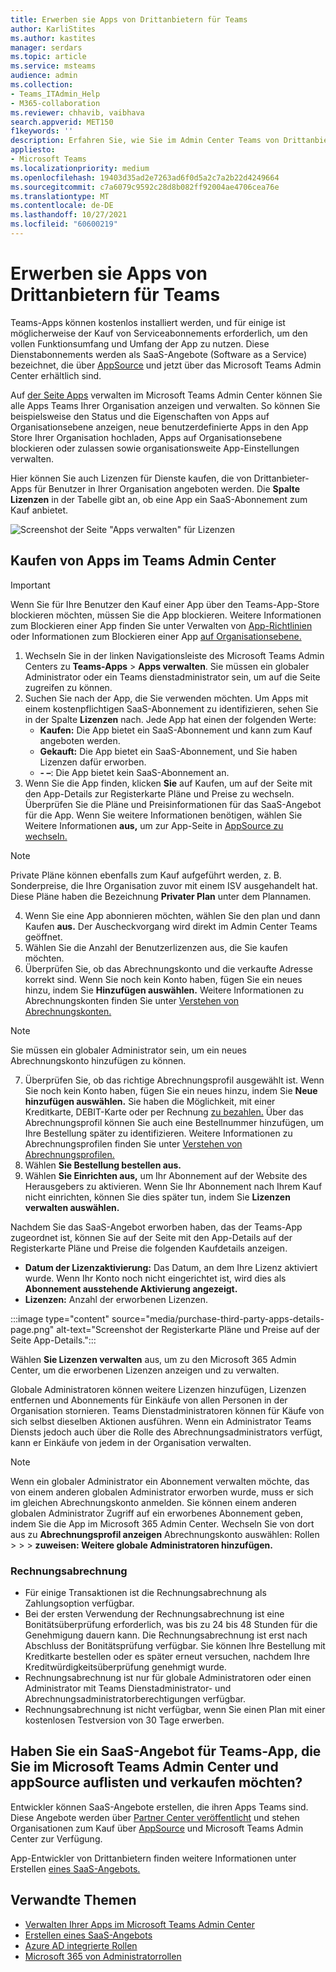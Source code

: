 ```yaml
---
title: Erwerben sie Apps von Drittanbietern für Teams
author: KarliStites
ms.author: kastites
manager: serdars
ms.topic: article
ms.service: msteams
audience: admin
ms.collection:
- Teams_ITAdmin_Help
- M365-collaboration
ms.reviewer: chhavib, vaibhava
search.appverid: MET150
f1keywords: ''
description: Erfahren Sie, wie Sie im Admin Center Teams von Drittanbietern Microsoft Teams erwerben.
appliesto:
- Microsoft Teams
ms.localizationpriority: medium
ms.openlocfilehash: 19403d35ad2e7263ad6f0d5a2c7a2b22d4249664
ms.sourcegitcommit: c7a6079c9592c28d8b082ff92004ae4706cea76e
ms.translationtype: MT
ms.contentlocale: de-DE
ms.lasthandoff: 10/27/2021
ms.locfileid: "60600219"
---
```

# <a name="purchase-third-party-apps-for-teams"></a>Erwerben sie Apps von Drittanbietern für Teams

Teams-Apps können kostenlos installiert werden, und für einige ist möglicherweise der Kauf von Serviceabonnements erforderlich, um den vollen Funktionsumfang und Umfang der App zu nutzen. Diese Dienstabonnements werden als SaaS-Angebote (Software as a Service) bezeichnet, die über [AppSource](https://appsource.microsoft.com/) und jetzt über das Microsoft Teams Admin Center erhältlich sind.

Auf [der Seite Apps](manage-apps.md) verwalten im Microsoft Teams Admin Center können Sie alle Apps Teams Ihrer Organisation anzeigen und verwalten. So können Sie beispielsweise den Status und die Eigenschaften von Apps auf Organisationsebene anzeigen, neue benutzerdefinierte Apps in den App Store Ihrer Organisation hochladen, Apps auf Organisationsebene blockieren oder zulassen sowie organisationsweite App-Einstellungen verwalten.

Hier können Sie auch Lizenzen für Dienste kaufen, die von Drittanbieter-Apps für Benutzer in Ihrer Organisation angeboten werden. Die **Spalte Lizenzen** in der Tabelle gibt an, ob eine App ein SaaS-Abonnement zum Kauf anbietet.

![Screenshot der Seite "Apps verwalten" für Lizenzen](media/manage-apps-new-page.png)

## <a name="purchase-apps-in-the-teams-admin-center"></a>Kaufen von Apps im Teams Admin Center

> [!IMPORTANT]
> Wenn Sie für Ihre Benutzer den Kauf einer App über den Teams-App-Store blockieren möchten, müssen Sie die App blockieren. Weitere Informationen zum Blockieren einer App finden Sie unter Verwalten von [App-Richtlinien](app-policies.md) oder Informationen zum Blockieren einer App [auf Organisationsebene.](manage-apps.md#allow-and-block-apps)

1. Wechseln Sie in der linken Navigationsleiste des Microsoft Teams Admin Centers zu **Teams-Apps** > **Apps verwalten**. Sie müssen ein globaler Administrator oder ein Teams dienstadministrator sein, um auf die Seite zugreifen zu können.
2. Suchen Sie nach der App, die Sie verwenden möchten. Um Apps mit einem kostenpflichtigen SaaS-Abonnement zu identifizieren, sehen Sie in der Spalte **Lizenzen** nach. Jede App hat einen der folgenden Werte:
    - **Kaufen:** Die App bietet ein SaaS-Abonnement und kann zum Kauf angeboten werden.  
    - **Gekauft:** Die App bietet ein SaaS-Abonnement, und Sie haben Lizenzen dafür erworben.
    - **- –**: Die App bietet kein SaaS-Abonnement an.
3. Wenn Sie die App finden, klicken  **Sie** auf Kaufen, um auf der Seite mit den App-Details zur Registerkarte Pläne und Preise zu wechseln. Überprüfen Sie die Pläne und Preisinformationen für das SaaS-Angebot für die App. Wenn Sie weitere Informationen benötigen, wählen Sie Weitere Informationen **aus,** um zur App-Seite in [AppSource zu wechseln.](https://appsource.microsoft.com/)

> [!NOTE]
> Private Pläne können ebenfalls zum Kauf aufgeführt werden, z. B. Sonderpreise, die Ihre Organisation zuvor mit einem ISV ausgehandelt hat. Diese Pläne haben die Bezeichnung **Privater Plan** unter dem Plannamen.

4. Wenn Sie eine App abonnieren möchten, wählen Sie den plan und dann Kaufen **aus.** Der Auscheckvorgang wird direkt im Admin Center Teams geöffnet.
5. Wählen Sie die Anzahl der Benutzerlizenzen aus, die Sie kaufen möchten.
6. Überprüfen Sie, ob das Abrechnungskonto und die verkaufte Adresse korrekt sind. Wenn Sie noch kein Konto haben, fügen Sie ein neues hinzu, indem Sie **Hinzufügen auswählen.** Weitere Informationen zu Abrechnungskonten finden Sie unter [Verstehen von Abrechnungskonten.](/microsoft-365/commerce/manage-billing-accounts)

> [!NOTE]
> Sie müssen ein globaler Administrator sein, um ein neues Abrechnungskonto hinzufügen zu können.

7. Überprüfen Sie, ob das richtige Abrechnungsprofil ausgewählt ist. Wenn Sie noch kein Konto haben, fügen Sie ein neues hinzu, indem Sie **Neue hinzufügen auswählen.** Sie haben die Möglichkeit, mit einer Kreditkarte, DEBIT-Karte oder per Rechnung [zu bezahlen.](#invoice-billing) Über das Abrechnungsprofil können Sie auch eine Bestellnummer hinzufügen, um Ihre Bestellung später zu identifizieren. Weitere Informationen zu Abrechnungsprofilen finden Sie unter [Verstehen von Abrechnungsprofilen.](/microsoft-365/commerce/billing-and-payments/manage-billing-profiles)
8. Wählen **Sie Bestellung bestellen aus.**
9. Wählen **Sie Einrichten aus,** um Ihr Abonnement auf der Website des Herausgebers zu aktivieren. Wenn Sie Ihr Abonnement nach Ihrem Kauf nicht einrichten, können Sie dies später tun, indem Sie **Lizenzen verwalten auswählen.**

Nachdem Sie das SaaS-Angebot erworben haben, das der Teams-App zugeordnet ist, können Sie auf der Seite mit den App-Details auf der Registerkarte Pläne und Preise die folgenden Kaufdetails anzeigen. 

- **Datum der Lizenzaktivierung:** Das Datum, an dem Ihre Lizenz aktiviert wurde. Wenn Ihr Konto noch nicht eingerichtet ist, wird dies als **Abonnement ausstehende Aktivierung angezeigt.**
- **Lizenzen:** Anzahl der erworbenen Lizenzen.

:::image type="content" source="media/purchase-third-party-apps-details-page.png" alt-text="Screenshot der Registerkarte Pläne und Preise auf der Seite App-Details.":::

Wählen **Sie Lizenzen verwalten** aus, um zu den Microsoft 365 Admin Center, um die erworbenen Lizenzen anzeigen und zu verwalten.

Globale Administratoren können weitere Lizenzen hinzufügen, Lizenzen entfernen und Abonnements für Einkäufe von allen Personen in der Organisation stornieren. Teams Dienstadministratoren können für Käufe von sich selbst dieselben Aktionen ausführen. Wenn ein Administrator Teams Diensts jedoch auch über die Rolle des Abrechnungsadministrators verfügt, kann er Einkäufe von jedem in der Organisation verwalten.

> [!NOTE]
> Wenn ein globaler Administrator ein Abonnement verwalten möchte, das von einem anderen globalen Administrator erworben wurde, muss er sich im gleichen Abrechnungskonto anmelden. Sie können einem anderen globalen Administrator Zugriff auf ein erworbenes Abonnement geben, indem Sie die App im Microsoft 365 Admin Center. Wechseln Sie von dort aus zu **Abrechnungsprofil anzeigen** Abrechnungskonto auswählen: Rollen  >    >    >  **zuweisen: Weitere globale Administratoren hinzufügen.**

### <a name="invoice-billing"></a>Rechnungsabrechnung

- Für einige Transaktionen ist die Rechnungsabrechnung als Zahlungsoption verfügbar.
- Bei der ersten Verwendung der Rechnungsabrechnung ist eine Bonitätsüberprüfung erforderlich, was bis zu 24 bis 48 Stunden für die Genehmigung dauern kann. Die Rechnungsabrechnung ist erst nach Abschluss der Bonitätsprüfung verfügbar. Sie können Ihre Bestellung mit Kreditkarte bestellen oder es später erneut versuchen, nachdem Ihre Kreditwürdigkeitsüberprüfung genehmigt wurde.
- Rechnungsabrechnung ist nur für globale Administratoren oder einen Administrator mit Teams Dienstadministrator- und Abrechnungsadministratorberechtigungen verfügbar.
- Rechnungsabrechnung ist nicht verfügbar, wenn Sie einen Plan mit einer kostenlosen Testversion von 30 Tage erwerben.

## <a name="have-a-saas-offer-for-a-teams-app-that-you-want-to-list-and-sell-in-the-microsoft-teams-admin-center-and-appsource"></a>Haben Sie ein SaaS-Angebot für Teams-App, die Sie im Microsoft Teams Admin Center und appSource auflisten und verkaufen möchten?

Entwickler können SaaS-Angebote erstellen, die ihren Apps Teams sind. Diese Angebote werden über [Partner Center veröffentlicht](https://partner.microsoft.com) und stehen Organisationen zum Kauf über [AppSource](https://appsource.microsoft.com/) und Microsoft Teams Admin Center zur Verfügung.

App-Entwickler von Drittanbietern finden weitere Informationen unter Erstellen [eines SaaS-Angebots.](/azure/marketplace/partner-center-portal/create-new-saas-offer)

## <a name="related-topics"></a>Verwandte Themen

- [Verwalten Ihrer Apps im Microsoft Teams Admin Center](manage-apps.md)
- [Erstellen eines SaaS-Angebots](/azure/marketplace/partner-center-portal/create-new-saas-offer)
- [Azure AD integrierte Rollen](/azure/active-directory/roles/permissions-reference)
- [Microsoft 365 von Administratorrollen](/microsoft-365/admin/add-users/about-admin-roles)